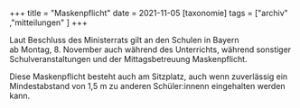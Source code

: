 +++
title = "Maskenpflicht"
date = 2021-11-05
[taxonomie]
tags = ["archiv" ,"mitteilungen" ]
+++

Laut Beschluss des Ministerrats gilt an den Schulen in Bayern  
ab Montag, 8. November auch während des Unterrichts, während sonstiger Schulveranstaltungen und der Mittagsbetreuung Maskenpflicht.

Diese Maskenpflicht besteht auch am Sitzplatz, auch wenn zuverlässig ein Mindestabstand von 1,5 m zu anderen Schüler:innenn eingehalten werden kann.
